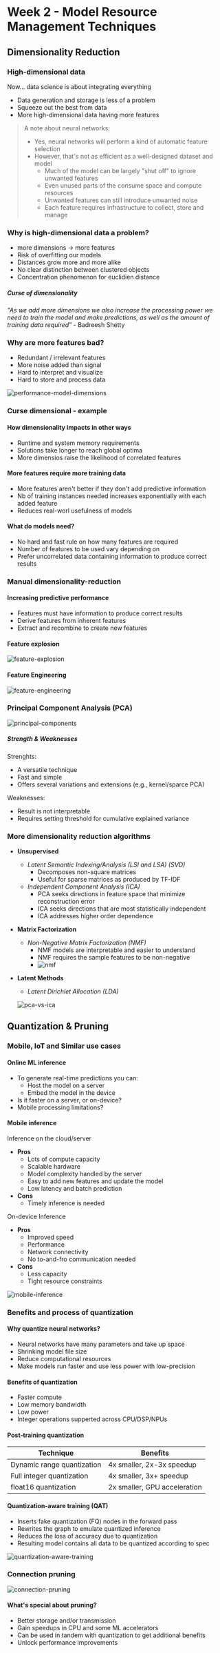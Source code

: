 # Week 2 - Model Resource Management Techniques

## Dimensionality Reduction
### High-dimensional data 

Now... data science is about integrating everything 
* Data generation and storage is less of a problem
* Squeeze out the best from data
* More high-dimensional data having more features 


> A note about neural networks:
> * Yes, neural networks will perform a kind of automatic feature selection
> * However, that's not as efficient as a well-designed dataset and model 
>   * Much of the model can be largely "shut off" to ignore unwanted features 
>   * Even unused parts of the consume space and compute resources 
>   * Unwanted features can still introduce unwanted noise 
>   * Each feature requires infrastructure to collect, store and manage 

 ### Why is high-dimensional data a problem? 
 * more dimensions -> more features
 * Risk of overfitting our models 
 * Distances grow more and more alike
 * No clear distinction between clustered objects 
 * Concentration phenomenon for euclidien distance

##### Curse of dimensionality
 *"As we add more dimensions we also increase the processing power we need to train the model and make predictions, as well as the amount of training data required"* - Badreesh Shetty
 
 ### Why are more features bad? 
 * Redundant / irrelevant features
 * More noise added than signal
 * Hard to interpret and visualize
 * Hard to store and process data

 ![performance-model-dimensions](assets/performance-model-dimensions.png)

### Curse dimensional - example 
#### How dimensionality impacts in other ways 
* Runtime and system memory requirements
* Solutions take longer to reach global optima 
* More dimensios raise the likelihood of correlated features 

#### More features require more training data 
* More features aren't better if they don't add predictive information
* Nb of training instances needed increases exponentially with each added feature
* Reduces real-worl usefulness of models 

#### What do models need?
* No hard and fast rule on how many features are required
* Number of features to be used vary depending on 
* Prefer uncorrelated data containing information to produce correct results

### Manual dimensionality-reduction
#### Increasing predictive performance 
* Features must have information to produce correct results
* Derive features from inherent features
* Extract and recombine to create new features

#### Feature explosion

![feature-explosion](assets/feature-explosion.png)

#### Feature Engineering

![feature-engineering](assets/feature-engineering.png)

### Principal Component Analysis (PCA)

![principal-components](assets/principal-components.png)

##### Strength & Weaknesses
Strenghts:
* A versatile technique
* Fast and simple
* Offers several variations and extensions (e.g., kernel/sparce PCA)

Weaknesses:
* Result is not interpretable
* Requires setting threshold for cumulative explained variance 

### More dimensionality reduction algorithms
* **Unsupervised**
    * *Latent Semantic Indexing/Analysis (LSI and LSA) (SVD)*
        * Decomposes non-square matrices
        * Useful for sparse matrices as produced by TF-IDF
    * *Independent Component Analysis (ICA)*
        * PCA seeks directions in feature space that minimize reconstruction error
        * ICA seeks directions that are most statistically independent
        * ICA addresses higher order dependence
* **Matrix Factorization**
    * *Non-Negative Matrix Factorization (NMF)*
        * NMF models are interpretable and easier to understand 
        * NMF requires the sample features to be non-negative
        * ![nmf](assets/nmf.png)

* **Latent Methods**
    * *Latent Dirichlet Allocation (LDA)*

    ![pca-vs-ica](assets/pca-vs-ica.png)

## Quantization & Pruning 

### Mobile, IoT and Similar use cases
#### Online ML inference
* To generate real-time predictions you can:
    * Host the model on a server
    * Embed the model in the device
* Is it faster on a server, or on-device?
* Mobile processing limitations? 

#### Mobile inference
Inference on the cloud/server
* **Pros**
    * Lots of compute capacity
    * Scalable hardware
    * Model complexity handled by the server 
    * Easy to add new features and update the model
    * Low latency and batch prediction
* **Cons**
    * Timely inference is needed

On-device Inference
* **Pros**
    * Improved speed 
    * Performance 
    * Network connectivity
    * No to-and-fro communication needed
* **Cons**
    * Less capacity
    * Tight resource constraints 


![mobile-inference](assets/mobile-inference.png)

### Benefits and process of quantization

#### Why quantize neural networks? 
* Neural networks have many parameters and take up space 
* Shrinking model file size
* Reduce computational resources 
* Make models run faster and use less power with low-precision 


#### Benefits of quantization
* Faster compute 
* Low memory bandwidth
* Low power 
* Integer operations supperted across CPU/DSP/NPUs


#### Post-training quantization


| Technique                  | Benefits                     |
|----------------------------|------------------------------|
| Dynamic range quantization | 4x smaller, 2x-3x speedup    |
| Full integer quantization  | 4x smaller, 3x+ speedup      |
| float16 quantization       | 2x smaller, GPU acceleration |

#### Quantization-aware training (QAT)
* Inserts fake quantization (FQ) nodes in the forward pass
* Rewrites the graph to emulate quantized inference 
* Reduces the loss of accuracy due to quantization 
* Resulting model contains all data to be quantized according to spec 


![quantization-aware-training](assets/quantization-aware-training.png)

### Connection pruning 

![connection-pruning](assets/connection-pruning.png)

#### What's special about pruning? 
* Better storage and/or transmission
* Gain speedups in CPU and some ML accelerators
* Can be used in tandem with quantization to get additional benefits
* Unlock performance improvements
